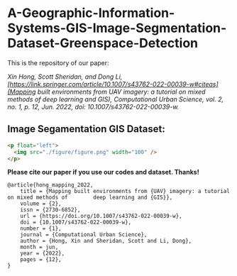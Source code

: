 # A-Geographic-Information-Systems-GIS-Image-Segmentation-Dataset-Greenspace-Detection

This is the repository of our paper:

*Xin Hong, Scott Sheridan, and Dong Li, [https://link.springer.com/article/10.1007/s43762-022-00039-w#citeas](Mapping built environments from UAV imagery: a tutorial on mixed methods of deep learning and GIS), Computational Urban Science, vol. 2, no. 1, p. 12, Jun. 2022, doi: 10.1007/s43762-022-00039-w.*

## Image Segamentation GIS Dataset:

```html
<p float="left">
  <img src="./figure/figure.png" width="100" />
</p>
```













**Please cite our paper if you use our codes and dataset. Thanks!**

```
@article{hong_mapping_2022,
	title = {Mapping built environments from {UAV} imagery: a tutorial on mixed methods of 		  deep learning and {GIS}},
	volume = {2},
	issn = {2730-6852},
	url = {https://doi.org/10.1007/s43762-022-00039-w},
	doi = {10.1007/s43762-022-00039-w},
	number = {1},
	journal = {Computational Urban Science},
	author = {Hong, Xin and Sheridan, Scott and Li, Dong},
	month = jun,
	year = {2022},
	pages = {12},
}

```

